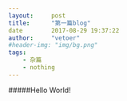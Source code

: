 ```yaml
---
layout:     post
title:      "第一篇blog"
date        2017-08-29 19:37:22
author:     "vetoer"
#header-img: "img/bg.png"
tags:
    - 杂篇
    - nothing
---
```

#####Hello World!
